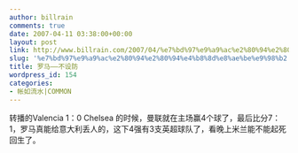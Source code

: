 ```yaml
---
author: billrain
comments: true
date: 2007-04-11 03:38:00+00:00
layout: post
link: http://www.billrain.com/2007/04/%e7%bd%97%e9%a9%ac%e2%80%94%e2%80%94%e4%b8%8d%e8%ae%be%e9%98%b2/
slug: '%e7%bd%97%e9%a9%ac%e2%80%94%e2%80%94%e4%b8%8d%e8%ae%be%e9%98%b2'
title: 罗马——不设防
wordpress_id: 154
categories:
- 帐如流水|COMMON
---
```


转播的Valencia 1：0 Chelsea 的时候，曼联就在主场赢4个球了，最后比分7：1，罗马真能给意大利丢人的，这下4强有3支英超球队了，看晚上米兰能不能起死回生了。
